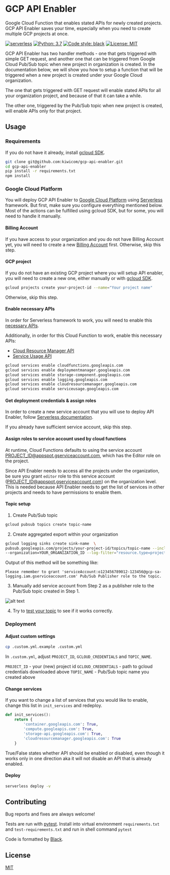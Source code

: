 # GCP API Enabler

Google Cloud Function that enables stated APIs for newly created projects. GCP API Enabler saves your time, especially when you need to create multiple GCP projects at once.

[![serverless](http://public.serverless.com/badges/v3.svg)](http://www.serverless.com) 
[![Python: 3.7](https://img.shields.io/badge/python-3.7-blue.svg)](https://python.org)
[![Code style: black](https://img.shields.io/badge/code%20style-black-000000.svg)](https://github.com/ambv/black) 
[![License: MIT](https://img.shields.io/badge/license-MIT-blue.svg)](https://github.com/kiwicom/gitlab-unfurly/blob/master/LICENSE)

GCP API Enabler has two handler methods - one that gets triggered with simple GET request, and another one that can be triggered from Google Cloud Pub/Sub topic when new project in organization is created. In the documentation below, we will show you how to setup a function that will be triggered when a new project is created under your Google Cloud organization.

The one that gets triggered with GET request will enable stated APIs for all your organization project, and because of that it can take a while.

The other one, triggered by the Pub/Sub topic when new project is created, will enable APIs only for that project.

## Usage

### Requirements

If you do not have it already, install [gcloud SDK](https://cloud.google.com/sdk/install).

```bash
git clone git@github.com:kiwicom/gcp-api-enabler.git
cd gcp-api-enabler
pip install -r requirements.txt
npm install
```

### Google Cloud Platform

You will deploy GCP API Enabler to [Google Cloud Platform](https://cloud.google.com/) using [Serverless](https://serverless.com/) framework. But first, make sure you configure everything mentioned below. Most of the actions can be fulfilled using gcloud SDK, but for some, you will need to handle it manually.

#### Billing Account

If you have access to your organization and you do not have Billing Account yet, you will need to create a new [Billing Account](https://serverless.com/framework/docs/providers/google/guide/credentials#create-a-google-cloud-billing-account) first. Otherwise, skip this step.

#### GCP project

If you do not have an existing GCP project where you will setup API enabler, you will need to create a new one, either manually or with [gcloud SDK](https://serverless.com/framework/docs/providers/google/guide/credentials#create-a-new-google-cloud-project).

```bash
gcloud projects create your-project-id --name="Your project name"
```

Otherwise, skip this step.

#### Enable necessary APIs

In order for Serverless framework to work, you will need to enable this [necessary APIs](https://serverless.com/framework/docs/providers/google/guide/credentials#enable-the-necessary-apis).

Additionally, in order for this Cloud Function to work, enable this necessary APIs:
* [Cloud Resource Manager API](https://console.cloud.google.com/apis/library/cloudresourcemanager.googleapis.com)
* [Service Usage API](https://console.cloud.google.com/apis/library/serviceusage.googleapis.com)

```bash
gcloud services enable cloudfunctions.googleapis.com
gcloud services enable deploymentmanager.googleapis.com
gcloud services enable storage-component.googleapis.com
gcloud services enable logging.googleapis.com
gcloud services enable cloudresourcemanager.googleapis.com
gcloud services enable serviceusage.googleapis.com
```

#### Get deployment credentials & assign roles

In order to create a new service account that you will use to deploy API Enabler, follow [Serverless documentation](https://serverless.com/framework/docs/providers/google/guide/credentials#get-credentials--assign-roles).

If you already have sufficient service account, skip this step.

#### Assign roles to service account used by cloud functions

At runtime, Cloud Functions defaults to using the service account PROJECT_ID@appspot.gserviceaccount.com, which has the Editor role on the project.

Since API Enabler needs to access all the projects under the organization, be sure you grant `editor` role to this service account (PROJECT_ID@appspot.gserviceaccount.com) on the organization level. This is needed because API Enabler needs to get the list of services in other projects and needs to have permissions to enable them.

#### Topic setup

1. Create Pub/Sub topic

```bash
gcloud pubsub topics create topic-name
```

2. Create aggregated export within your organization

```bash
gcloud logging sinks create sink-name  \
pubsub.googleapis.com/projects/your-project-id/topics/topic-name --include-children \
--organization=YOUR_ORGANIZATION_ID --log-filter="resource.type=project AND protoPayload.methodName=CreateProject"
```

Output of this method will be something like:

`Please remember to grant 'serviceAccount:o123456789012-123456@gcp-sa-logging.iam.gserviceaccount.com' Pub/Sub Publisher role to the topic.`

3. Manually add service account from Step 2 as a publisher role to the Pub/Sub topic created in Step 1.

![alt text](docs/pub_sub_service_account.png)

4. Try to [test your topic](https://cloud.google.com/pubsub/docs/quickstart-console) to see if it works correctly.

### Deployment

#### Adjust custom settings

```bash
cp .custom.yml.example .custom.yml
```

In `.custom.yml`, adjust `PROJECT_ID`, `GCLOUD_CREDENTIALS` and `TOPIC_NAME`.

`PROJECT_ID` - your (new) project id
`GCLOUD_CREDENTIALS` - path to gcloud credentials downloaded above
`TOPIC_NAME` - Pub/Sub topic name you created above

#### Change services

If you want to change a list of services that you would like to enable, change this list in `init_services` and redeploy.

```python
def init_services():
    return {
        'container.googleapis.com': True,
        'compute.googleapis.com': True,
        'storage-api.googleapis.com': True,
        'cloudresourcemanager.googleapis.com': True
    }
```

True/False states whether API should be enabled or disabled, even though it works only in one direction aka it will not disable an API that is already enabled.

#### Deploy

```bash
serverless deploy -v
```

## Contributing

Bug reports and fixes are always welcome!

Tests are run with [pytest](https://pytest.org). Install into virtual environment 
`requirements.txt` and `test-requirements.txt` and run in shell command `pytest`

Code is formatted by [Black](https://github.com/ambv/black).

## License

[MIT](https://github.com/kiwicom/gitlab-unfurly/blob/master/LICENSE)
